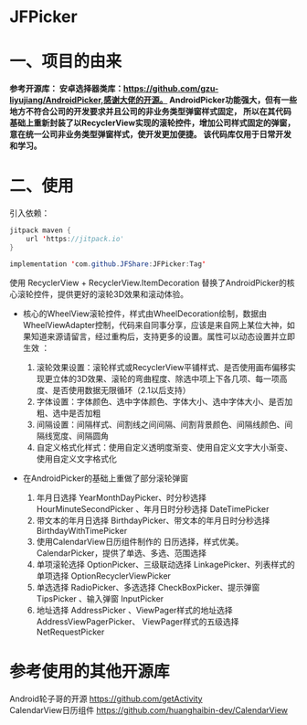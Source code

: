 # JFPicker

# 一、项目的由来

**参考开源库： 安卓选择器类库：https://github.com/gzu-liyujiang/AndroidPicker,感谢大佬的开源。
AndroidPicker功能强大，但有一些地方不符合公司的开发要求并且公司的非业务类型弹窗样式固定， 所以在其代码基础上重新封装了以RecyclerView实现的滚轮控件，增加公司样式固定的弹窗，意在统一公司非业务类型弹窗样式，使开发更加便捷。
该代码库仅用于日常开发和学习。**

# 二、使用

引入依赖：

```java
jitpack maven {
    url 'https://jitpack.io' 
}

implementation 'com.github.JFShare:JFPicker:Tag'
```

使用 RecyclerView + RecyclerView.ItemDecoration 替换了AndroidPicker的核心滚轮控件，提供更好的滚轮3D效果和滚动体验。

* 核心的WheelView滚轮控件，样式由WheelDecoration绘制，数据由WheelViewAdapter控制，代码来自同事分享，应该是来自网上某位大神，如果知道来源请留言，经过重构后，支持更多的设置。属性可以动态设置并立即生效 ：

  1. 滚轮效果设置：滚轮样式或RecyclerView平铺样式、是否使用画布偏移实现更立体的3D效果、滚轮的弯曲程度、除选中项上下各几项、每一项高度、是否使用数据无限循环（2.1以后支持）
  2. 字体设置：字体颜色、选中字体颜色、字体大小、选中字体大小、是否加粗、选中是否加粗
  3. 间隔设置：间隔样式、间割线之间间隔、间割背景颜色、间隔线颜色、间隔线宽度、间隔圆角
  4. 自定义格式化样式：使用自定义透明度渐变、使用自定义文字大小渐变、使用自定义文字格式化
* 在AndroidPicker的基础上重做了部分滚轮弹窗

  1. 年月日选择 YearMonthDayPicker、时分秒选择 HourMinuteSecondPicker 、年月日时分秒选择 DateTimePicker
  2. 带文本的年月日选择 BirthdayPicker、带文本的年月日时分秒选择 BirthdayWithTimePicker
  3. 使用CalendarView日历组件制作的 日历选择，样式优美。CalendarPicker，提供了单选、多选、范围选择
  4. 单项滚轮选择 OptionPicker、三级联动选择 LinkagePicker、列表样式的单项选择 OptionRecyclerViewPicker
  5. 单选选择 RadioPicker、多选选择 CheckBoxPicker、提示弹窗 TipsPicker 、输入弹窗 InputPicker
  6. 地址选择 AddressPicker 、ViewPager样式的地址选择 AddressViewPagerPicker、 ViewPager样式的五级选择
     NetRequestPicker
  

# 参考使用的其他开源库

Android轮子哥的开源 https://github.com/getActivity <br />
CalendarView日历组件 https://github.com/huanghaibin-dev/CalendarView <br />
